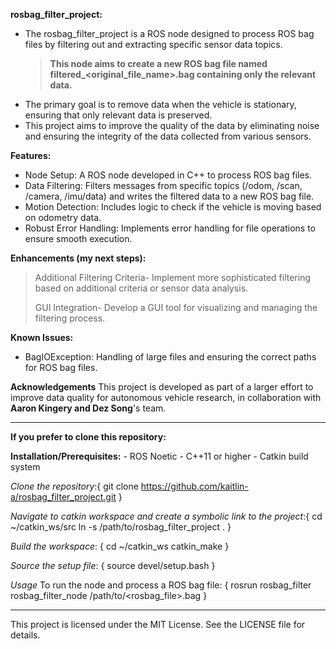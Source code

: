 **rosbag_filter_project:** 
  - The rosbag_filter_project is a ROS node designed to process ROS bag files by filtering out and extracting specific sensor data topics. 
      > **This node aims to create a new ROS bag file named filtered_<original_file_name>.bag containing only the relevant data.**
  - The primary goal is to remove data when the vehicle is stationary, ensuring that only relevant data is preserved. 
  - This project aims to improve the quality of the data by eliminating noise and ensuring the integrity of the data collected from various sensors.

**Features:**
  - Node Setup: A ROS node developed in C++ to process ROS bag files.
  - Data Filtering: Filters messages from specific topics (/odom, /scan, /camera, /imu/data) and writes the filtered data to a new ROS bag file.
  - Motion Detection: Includes logic to check if the vehicle is moving based on odometry data.
  - Robust Error Handling: Implements error handling for file operations to ensure smooth execution.

**Enhancements (my next steps):**
  > Additional Filtering Criteria- Implement more sophisticated filtering based on additional criteria or sensor data analysis.
> 
  > GUI Integration- Develop a GUI tool for visualizing and managing the filtering process.

**Known Issues:**
  - BagIOException: Handling of large files and ensuring the correct paths for ROS bag files.

>
**Acknowledgements**
This project is developed as part of a larger effort to improve data quality for autonomous vehicle research, in collaboration with **Aaron Kingery and Dez Song**'s team.

---------------------------------------------------------------------------------------------------------------------------------------------------------------------------------------
**If you prefer to clone this repository:** 

  **Installation/Prerequisites:**
    - ROS Noetic
    - C++11 or higher
    - Catkin build system

  *Clone the repository*:{
    git clone https://github.com/kaitlin-a/rosbag_filter_project.git
    } 

  *Navigate to catkin workspace and create a symbolic link to the project*:{
    cd ~/catkin_ws/src
    ln -s /path/to/rosbag_filter_project .
    }

  *Build the workspace*: {
    cd ~/catkin_ws
    catkin_make
    }

  *Source the setup file*: {
    source devel/setup.bash
    }

  *Usage*
    To run the node and process a ROS bag file: {
    rosrun rosbag_filter rosbag_filter_node /path/to/<rosbag_file>.bag
    }

---------------------------------------------------------------------------------------------------------------------------------------------------------------------------------------
This project is licensed under the MIT License. See the LICENSE file for details.
